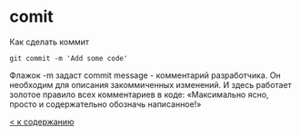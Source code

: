 # comit

Как сделать коммит

```brush
git commit -m 'Add some code'

```
Флажок -m задаст commit message - комментарий разработчика. Он необходим для описания закоммиченных изменений. И здесь работает золотое правило всех комментариев в коде: «Максимально ясно, просто и содержательно обозначь написанное!»

[< к содержанию](./readme.md)